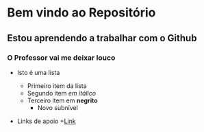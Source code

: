 # Bem vindo ao Repositório
## Estou aprendendo a trabalhar com o Github
### O Professor vai me deixar louco

* Isto é uma lista
	+ Primeiro item da lista
	+ Segundo item *em itálico*
	+ Terceiro item em **negrito**
		+ Novo subnível
		
* Links de apoio
	+[Link](https://www.uninove.br)
